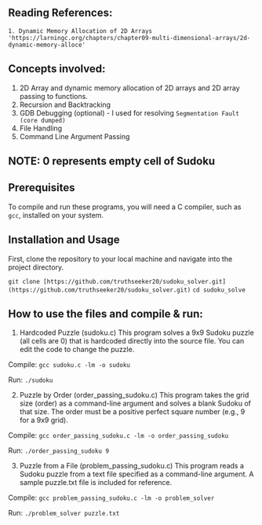 ## Reading References:

    1. Dynamic Memory Allocation of 2D Arrays
    'https://larningc.org/chapters/chapter09-multi-dimensional-arrays/2d-dynamic-memory-alloce'

## Concepts involved:

1. 2D Array and dynamic memory allocation of 2D arrays and 2D array passing to functions.
2. Recursion and Backtracking
3. GDB Debugging (optional) - I used for resolving `Segmentation Fault (core dumped)`
4. File Handling
5. Command Line Argument Passing

## NOTE: 0 represents empty cell of Sudoku

## Prerequisites

To compile and run these programs, you will need a C compiler, such as `gcc`, installed on your system.

## Installation and Usage

First, clone the repository to your local machine and navigate into the project directory.

`git clone [https://github.com/truthseeker20/sudoku_solver.git](https://github.com/truthseeker20/sudoku_solver.git)`
`cd sudoku_solve`

## How to use the files and compile & run:

1. Hardcoded Puzzle (sudoku.c)
This program solves a 9x9 Sudoku puzzle (all cells are 0) that is hardcoded directly into the source file. You can edit the code to change the puzzle.

Compile:
`gcc sudoku.c -lm -o sudoku`

Run:
`./sudoku`

2. Puzzle by Order (order_passing_sudoku.c)
This program takes the grid size (order) as a command-line argument and solves a blank Sudoku of that size. The order must be a positive perfect square number (e.g., 9 for a 9x9 grid).

Compile:
`gcc order_passing_sudoku.c -lm -o order_passing_sudoku`

Run:
`./order_passing_sudoku 9`

3. Puzzle from a File (problem_passing_sudoku.c)
This program reads a Sudoku puzzle from a text file specified as a command-line argument. A sample puzzle.txt file is included for reference.

Compile:
`gcc problem_passing_sudoku.c -lm -o problem_solver`

Run:
`./problem_solver puzzle.txt`

   
